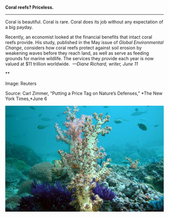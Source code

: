 **Coral reefs? Priceless.**

****

Coral is beautiful. Coral is rare. Coral does its job without any expectation of a big payday.

Recently, an economist looked at the financial benefits that intact coral reefs provide. His study, published in the May issue of *Global Environmental Change*, considers how coral reefs protect against soil erosion by weakening waves before they reach land, as well as serve as feeding grounds for marine wildlife. The services they provide each year is now valued at \$11 trillion worldwide.  *—Diane Richard, writer, June 11*

**

Image: Reuters 

Source: Carl Zimmer, “Putting a Price Tag on Nature’s Defenses,” *The New York Times,*June 6

![](../images/14-06-11_2010.29.1_CoralEDIT-1.jpeg)
